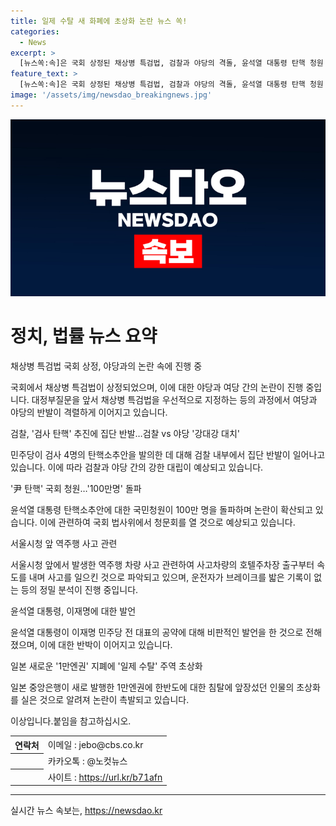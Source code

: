 ```yaml
---
title: 일제 수탈 새 화폐에 초상화 논란 뉴스 쏙!
categories:
  - News
excerpt: >
  [뉴스쏙:속]은 국회 상정된 채상병 특검법, 검찰과 야당의 격돌, 윤석열 대통령 탄핵 청원 돌파, 역주행 사고 속 특이한 사고 경위, 이재명과 윤석열의 경제 발언, 윤석열 대통령의 소폭 내각 개페, 일본의 새 지폐 논란 등 다양한 이슈를 속보로 전하고 있습니다. 클릭해서 빠르게 파악하세요.
feature_text: >
  [뉴스쏙:속]은 국회 상정된 채상병 특검법, 검찰과 야당의 격돌, 윤석열 대통령 탄핵 청원 돌파, 역주행 사고 속 특이한 사고 경위, 이재명과 윤석열의 경제 발언, 윤석열 대통령의 소폭 내각 개페, 일본의 새 지폐 논란 등 다양한 이슈를 속보로 전하고 있습니다. 클릭해서 빠르게 파악하세요.
image: '/assets/img/newsdao_breakingnews.jpg'
---
```


<p><img src="/assets/img/newsdao_breakingnews.jpg" alt="pcversion 속보" /></p>

<h1>정치, 법률 뉴스 요약</h1>

<p data-ke-size="size16">채상병 특검법 국회 상정, 야당과의 논란 속에 진행 중</p>

<p>국회에서 채상병 특검법이 상정되었으며, 이에 대한 야당과 여당 간의 논란이 진행 중입니다. 대정부질문을 앞서 채상병 특검법을 우선적으로 지정하는 등의 과정에서 여당과 야당의 반발이 격렬하게 이어지고 있습니다.</p>

<p data-ke-size="size16">검찰, '검사 탄핵' 추진에 집단 반발…검찰 vs 야당 '강대강 대치'</p>

<p>민주당이 검사 4명의 탄핵소추안을 발의한 데 대해 검찰 내부에서 집단 반발이 일어나고 있습니다. 이에 따라 검찰과 야당 간의 강한 대립이 예상되고 있습니다.</p>

<p data-ke-size="size16">'尹 탄핵' 국회 청원…'100만명' 돌파</p>

<p>윤석열 대통령 탄핵소추안에 대한 국민청원이 100만 명을 돌파하며 논란이 확산되고 있습니다. 이에 관련하여 국회 법사위에서 청문회를 열 것으로 예상되고 있습니다.</p>

<p data-ke-size="size16">서울시청 앞 역주행 사고 관련</p>

<p>서울시청 앞에서 발생한 역주행 차량 사고 관련하여 사고차량의 호텔주차장 출구부터 속도를 내며 사고를 일으킨 것으로 파악되고 있으며, 운전자가 브레이크를 밟은 기록이 없는 등의 정밀 분석이 진행 중입니다.</p>

<p data-ke-size="size16">윤석열 대통령, 이재명에 대한 발언</p>

<p>윤석열 대통령이 이재명 민주당 전 대표의 공약에 대해 비판적인 발언을 한 것으로 전해졌으며, 이에 대한 반박이 이어지고 있습니다.</p>

<p data-ke-size="size16">일본 새로운 '1만엔권' 지폐에 '일제 수탈' 주역 초상화</p>

<p>일본 중앙은행이 새로 발행한 1만엔권에 한반도에 대한 침탈에 앞장섰던 인물의 초상화를 실은 것으로 알려져 논란이 촉발되고 있습니다.</p>

<p>이상입니다.붙임을 참고하십시오.</p>

<table>
    <tr>
        <th>연락처</th>
        <td>이메일 : jebo@cbs.co.kr</td>
    </tr>
    <tr>
        <th></th>
        <td>카카오톡 : @노컷뉴스</td>
    </tr>
    <tr>
        <th></th>
        <td>사이트 : <a href="https://url.kr/b71afn">https://url.kr/b71afn</a></td>
    </tr>
</table>

<p><hr></p>
실시간 뉴스 속보는, <a href="https://newsdao.kr" rel="dofollow">https://newsdao.kr</a>


